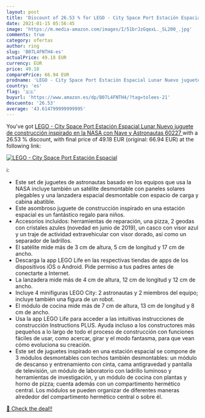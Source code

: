 ```yaml
---
layout: post
title: 'Discount of 26.53 % for LEGO - City Space Port Estación Espacial'
date: 2021-01-15 05:56:45
image: 'https://m.media-amazon.com/images/I/51brJzGqexL._SL200_.jpg'
comments: true
category: ofertas
author: ring
slug: 'B07L4FNTH4-es'
actualPrice: 49.18 EUR
currency: EUR
price: 49.18
comparePrice: 66.94 EUR
prodname: 'LEGO - City Space Port Estación Espacial Lunar Nuevo juguete de construcción inspirado en la NASA con Nave y Astronautas  60227 '
country: 'es'
flag: '🇪🇸'
buyurl: 'https://www.amazon.es/dp/B07L4FNTH4/?tag=tolees-21'
descuento: '26.53'
average: '43.614799999999995'
---
```


You've got [LEGO - City Space Port Estación Espacial Lunar Nuevo juguete de construcción inspirado en la NASA con Nave y Astronautas  60227 ](https://www.amazon.es/dp/B07L4FNTH4/?tag=tolees-21) with a  26.53 % discount, with final price of 49.18 EUR (original: 66.94 EUR) at the following link:

[![LEGO - City Space Port Estación Espacial](https://m.media-amazon.com/images/I/51brJzGqexL._SL200_.jpg)](https://www.amazon.es/dp/B07L4FNTH4/?tag=tolees-21)

ℹ️:

- Este set de juguetes de astronautas basado en los equipos que usa la NASA incluye también un satélite desmontable con paneles solares plegables y una lanzadera espacial desmontable con espacio de carga y cabina abatible.
- Este asombroso juguete de construcción inspirado en una estación espacial es un fantástico regalo para niños.
- Accesorios incluidos: herramientas de reparación, una pizza, 2 geodas con cristales azules (novedad en junio de 2019), un casco con visor azul y un traje de actividad extravehicular con visor dorado, así como un separador de ladrillos.
- El satélite mide más de 3 cm de altura, 5 cm de longitud y 17 cm de ancho.
- Descarga la app LEGO Life en las respectivas tiendas de apps de los dispositivos iOS o Android. Pide permiso a tus padres antes de conectarte a Internet.
- La lanzadera mide más de 4 cm de altura, 12 cm de longitud y 12 cm de ancho.
- Incluye 4 minifiguras LEGO City: 2 astronautas y 2 miembros del equipo; incluye también una figura de un robot.
- El módulo de cocina mide más de 7 cm de altura, 13 cm de longitud y 8 cm de ancho.
- Usa la app LEGO Life para acceder a las intuitivas instrucciones de construcción Instructions PLUS. Ayuda incluso a los constructores más pequeños a lo largo de todo el proceso de construcción con funciones fáciles de usar, como acercar, girar y el modo fantasma, para que vean cómo evoluciona su creación.
- Este set de juguetes inspirado en una estación espacial se compone de 3 módulos desmontables con techos también desmontables: un módulo de descanso y entrenamiento con cinta, cama antigravedad y pantalla de televisión, un módulo de laboratorio con ladrillo luminoso y herramientas de investigación, y un módulo de cocina con plantas y horno de pizza; cuenta además con un compartimento hermético central. Los módulos se pueden organizar de diferentes maneras alrededor del compartimento hermético central o sobre él.

[🛒 Check the deal!!](https://www.amazon.es/dp/B07L4FNTH4/?tag=tolees-21)
